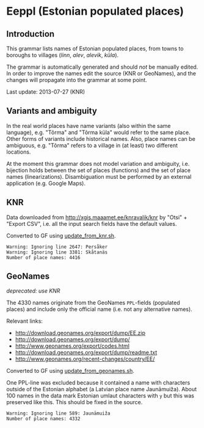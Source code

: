 Eeppl (Estonian populated places)
=================================

Introduction
------------

This grammar lists names of Estonian populated places, from towns to boroughs to
villages (_linn_, _alev_, _alevik_, _küla_).

The grammar is automatically generated and should _not_ be manually edited.
In order to improve the names edit the source (KNR or GeoNames),
and the changes will propagate into the grammar at some point.

Last update: 2013-07-27 (KNR)

Variants and ambiguity
----------------------

In the real world places have name variants (also within the same language), e.g.
"Tõrma" and "Tõrma küla" would refer to the same place. Other forms of variants include
historical names.
Also, place names
can be ambiguous, e.g. "Tõrma" refers to a village in (at least) two different locations.

At the moment this grammar does not model variation and ambiguity, i.e.
bijection holds between
the set of places (functions) and
the set of place names (linearizations).
Disambiguation must be performed by an external application (e.g. Google Maps).


KNR
---

Data downloaded from <http://xgis.maaamet.ee/knravalik/knr>
by "Otsi" + "Export CSV",
i.e. all the input search fields have the default values.

Converted to GF using [update_from_knr.sh](update_from_knr.sh).

	Warning: Ignoring line 2647: Persåker
	Warning: Ignoring line 3381: Skåtanäs
	Number of place names: 4416


GeoNames
--------

_deprecated: use KNR_

The 4330 names originate from the GeoNames `PPL`-fields (populated places)
and include only the official name (i.e. not any alternative names).

Relevant links:

  * <http://download.geonames.org/export/dump/EE.zip>
  * <http://download.geonames.org/export/dump/>
  * <http://www.geonames.org/export/codes.html>
  * <http://download.geonames.org/export/dump/readme.txt>
  * <http://www.geonames.org/recent-changes/country/EE/>

Converted to GF using [update_from_geonames.sh](update_from_geonames.sh).

One PPL-line was excluded because it contained a name with characters outside of
the Estonian alphabet (a Latvian place name Jaunāmuiža).
About 100 names in the data
mark Estonian umlaut characters with `y` but this was preserved like this. This
should be fixed in the source.

	Warning: Ignoring line 589: Jaunāmuiža
	Number of place names: 4332
